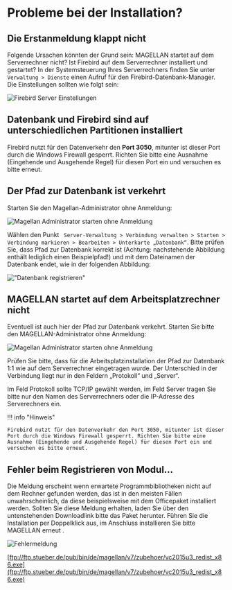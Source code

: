 # Probleme bei der Installation?

## Die Erstanmeldung klappt nicht

Folgende Ursachen könnten der Grund sein: MAGELLAN startet auf dem Serverrechner nicht? Ist Firebird auf dem Serverrechner installiert und gestartet? In der Systemsteuerung Ihres Serverrechners finden Sie unter `Verwaltung > Dienste` einen Aufruf für den Firebird-Datenbank-Manager. Die Einstellungen sollten wie folgt sein:

![Firebird Server Einstellungen](/assets/images/fb-control.png)
 
## Datenbank und Firebird sind auf unterschiedlichen Partitionen installiert

Firebird nutzt für den Datenverkehr den **Port 3050**, mitunter ist dieser Port durch die Windows Firewall gesperrt. Richten Sie bitte eine Ausnahme (Eingehende und Ausgehende Regel) für diesen Port ein und versuchen es bitte erneut. 

## Der Pfad zur Datenbank ist verkehrt

 Starten Sie den Magellan-Administrator ohne Anmeldung: 

![Magellan Administrator starten ohne Anmeldung](/assets/images/admin-ohne-anmeldung.png)

Wählen den Punkt ` Server-Verwaltung > Verbindung verwalten > Starten > Verbindung markieren > Bearbeiten > Unterkarte „Datenbank“`. Bitte prüfen Sie, dass Pfad zur Datenbank korrekt ist (Achtung: nachstehende Abbildung enthält lediglich einen Beispielpfad!) und mit dem Dateinamen der Datenbank endet, wie in der folgenden Abbildung:

!["Datenbank registrieren"](/assets/images/admin-connection-dialog.png )
 
## MAGELLAN startet auf dem Arbeitsplatzrechner nicht

Eventuell ist auch hier der Pfad zur Datenbank verkehrt. Starten Sie bitte den MAGELLAN-Administrator ohne Anmeldung:

![Magellan Administrator starten ohne Anmeldung](/assets/images/admin-ohne-anmeldung.png)

Prüfen Sie bitte, dass für die Arbeitsplatzinstallation der Pfad zur Datenbank 1:1 wie auf dem Serverrechner eingetragen wurde. Der Unterschied in der Verbindung liegt nur in den Feldern „Protokoll“ und „Server“.

Im Feld Protokoll sollte TCP/IP gewählt werden, im Feld Server tragen Sie bitte nur den Namen des Serverrechners oder die IP-Adresse des Serverechners ein.

!!! info "Hinweis"

    Firebird nutzt für den Datenverkehr den Port 3050, mitunter ist dieser Port durch die Windows Firewall gesperrt. Richten Sie bitte eine Ausnahme (Eingehende und Ausgehende Regel) für diesen Port ein und versuchen es bitte erneut.

## Fehler beim Registrieren von Modul...

Die Meldung erscheint wenn erwartete Programmbibliotheken nicht auf dem Rechner gefunden werden, das ist in den meisten Fällen unwahrscheinlich, da diese beispielsweise mit dem Officepaket installiert werden. Sollten Sie diese Meldung erhalten, laden Sie über den untenstehenden Downloadlink bitte das Paket herunter. 
Führen Sie die Installation per Doppelklick aus, im Anschluss installieren Sie bitte MAGELLAN erneut .

![Fehlermeldung](/assets/images/installation/fehler_cr.png)

[ftp://ftp.stueber.de/pub/bin/de/magellan/v7/zubehoer/vc2015u3_redist_x86.exe](ftp://ftp.stueber.de/pub/bin/de/magellan/v7/zubehoer/vc2015u3_redist_x86.exe)
